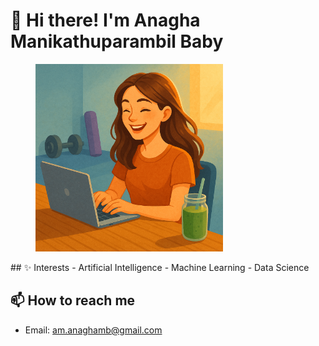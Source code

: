 # 👋 Hi there! I'm Anagha Manikathuparambil Baby
<figure>
  <img src="me.png" alt="me" width="300" />
  
</figure>
## ✨ Interests
- Artificial Intelligence
- Machine Learning
- Data Science

## 📫 How to reach me
- Email: am.anaghamb@gmail.com

